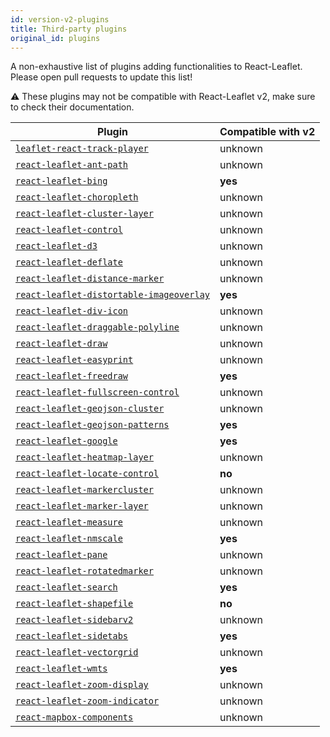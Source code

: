 ```yaml
---
id: version-v2-plugins
title: Third-party plugins
original_id: plugins
---
```


A non-exhaustive list of plugins adding functionalities to React-Leaflet. Please
open pull requests to update this list!

⚠️ These plugins may not be compatible with React-Leaflet v2, make sure to check their documentation.

| Plugin                                                                                                           | Compatible with v2 |
| ---------------------------------------------------------------------------------------------------------------- | ------------------ |
| [`leaflet-react-track-player`](https://www.npmjs.com/package/leaflet-react-track-player)                         | unknown            |
| [`react-leaflet-ant-path`](https://www.npmjs.com/package/react-leaflet-ant-path)                                 | unknown            |
| [`react-leaflet-bing`](https://www.npmjs.com/package/react-leaflet-bing)                                         | **yes**            |
| [`react-leaflet-choropleth`](https://www.npmjs.com/package/react-leaflet-choropleth)                             | unknown            |
| [`react-leaflet-cluster-layer`](https://www.npmjs.com/package/react-leaflet-cluster-layer)                       | unknown            |
| [`react-leaflet-control`](https://www.npmjs.com/package/react-leaflet-control)                                   | unknown            |
| [`react-leaflet-d3`](https://www.npmjs.com/package/react-leaflet-d3)                                             | unknown            |
| [`react-leaflet-deflate`](https://www.npmjs.com/package/react-leaflet-deflate)                                   | unknown            |
| [`react-leaflet-distance-marker`](https://www.npmjs.com/package/react-leaflet-distance-marker)                   | unknown            |
| [`react-leaflet-distortable-imageoverlay`](https://www.npmjs.com/package/react-leaflet-distortable-imageoverlay) | **yes**            |
| [`react-leaflet-div-icon`](https://www.npmjs.com/package/react-leaflet-div-icon)                                 | unknown            |
| [`react-leaflet-draggable-polyline`](https://www.npmjs.com/package/react-leaflet-draggable-polyline)             | unknown            |
| [`react-leaflet-draw`](https://www.npmjs.com/package/react-leaflet-draw)                                         | unknown            |
| [`react-leaflet-easyprint`](https://www.npmjs.com/package/react-leaflet-easyprint)                               | unknown            |
| [`react-leaflet-freedraw`](https://www.npmjs.com/package/react-leaflet-freedraw)                                 | **yes**            |
| [`react-leaflet-fullscreen-control`](https://www.npmjs.com/package/react-leaflet-fullscreen-control)             | unknown            |
| [`react-leaflet-geojson-cluster`](https://www.npmjs.com/package/react-leaflet-geojson-cluster)                   | unknown            |
| [`react-leaflet-geojson-patterns`](https://www.npmjs.com/package/react-leaflet-geojson-patterns)                 | **yes**            |
| [`react-leaflet-google`](https://www.npmjs.com/package/react-leaflet-google)                                     | **yes**            |
| [`react-leaflet-heatmap-layer`](https://www.npmjs.com/package/react-leaflet-heatmap-layer)                       | unknown            |
| [`react-leaflet-locate-control`](https://www.npmjs.com/package/react-leaflet-locate-control)                     | **no**             |
| [`react-leaflet-markercluster`](https://www.npmjs.com/package/react-leaflet-markercluster)                       | unknown            |
| [`react-leaflet-marker-layer`](https://www.npmjs.com/package/react-leaflet-marker-layer)                         | unknown            |
| [`react-leaflet-measure`](https://www.npmjs.com/package/react-leaflet-measure)                                   | unknown            |
| [`react-leaflet-nmscale`](https://www.npmjs.com/package/@marfle/react-leaflet-nmscale)                           | **yes**            |
| [`react-leaflet-pane`](https://www.npmjs.com/package/react-leaflet-pane)                                         | unknown            |
| [`react-leaflet-rotatedmarker`](https://www.npmjs.com/package/react-leaflet-rotatedmarker)                       | unknown            |
| [`react-leaflet-search`](https://www.npmjs.com/package/react-leaflet-search)                                     | **yes**            |
| [`react-leaflet-shapefile`](https://www.npmjs.com/package/react-leaflet-shapefile)                               | **no**             |
| [`react-leaflet-sidebarv2`](https://www.npmjs.com/package/react-leaflet-sidebarv2)                               | unknown            |
| [`react-leaflet-sidetabs`](https://www.npmjs.com/package/react-leaflet-sidetabs)                                 | **yes**            |
| [`react-leaflet-vectorgrid`](https://www.npmjs.com/package/react-leaflet-vectorgrid)                             | unknown            |
| [`react-leaflet-wmts`](https://www.npmjs.com/package/react-leaflet-wmts)                                         | **yes**            |
| [`react-leaflet-zoom-display`](https://www.npmjs.com/package/react-leaflet-zoom-display)                         | unknown            |
| [`react-leaflet-zoom-indicator`](https://www.npmjs.com/package/react-leaflet-zoom-indicator)                     | unknown            |
| [`react-mapbox-components`](https://www.npmjs.com/package/react-mapbox-components)                               | unknown            |
